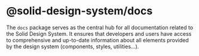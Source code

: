 # @solid-design-system/docs

The `docs` package serves as the central hub for all documentation related to the Solid Design System. It ensures that developers and users have access to comprehensive and up-to-date information about all elements provided by the design system (components, styles, utilities...).
